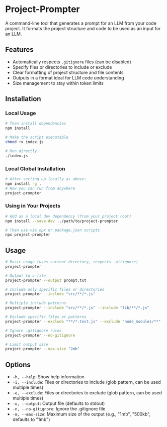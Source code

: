# Project-Prompter

A command-line tool that generates a prompt for an LLM from your code project. It formats the project structure and code to be used as an input for an LLM.

## Features

- Automatically respects `.gitignore` files (can be disabled)
- Specify files or directories to include or exclude
- Clear formatting of project structure and file contents
- Outputs in a format ideal for LLM code understanding
- Size management to stay within token limits

## Installation

### Local Usage

```bash
# Then install dependencies
npm install

# Make the script executable
chmod +x index.js

# Run directly
./index.js
```

### Local Global Installation

```bash
# After setting up locally as above:
npm install -g .
# Now you can run from anywhere
project-prompter
```

### Using in Your Projects

```bash
# Add as a local dev dependency (from your project root)
npm install --save-dev ../path/to/project-prompter

# Then use via npx or package.json scripts
npx project-prompter
```

## Usage

```bash
# Basic usage (uses current directory, respects .gitignore)
project-prompter

# Output to a file
project-prompter --output prompt.txt

# Include only specific files or directories
project-prompter --include "src/**/*.js"

# Multiple include patterns
project-prompter --include "src/**/*.js" --include "lib/**/*.js"

# Exclude specific files or patterns
project-prompter --exclude "**/*.test.js" --exclude "node_modules/**"

# Ignore .gitignore rules
project-prompter --no-gitignore

# Limit output size
project-prompter --max-size "2mb"
```

## Options

- `-h, --help`: Show help information
- `-i, --include`: Files or directories to include (glob pattern, can be used multiple times)
- `-e, --exclude`: Files or directories to exclude (glob pattern, can be used multiple times)
- `-o, --output`: Output file (defaults to stdout)
- `-n, --no-gitignore`: Ignore the .gitignore file
- `-m, --max-size`: Maximum size of the output (e.g., "1mb", "500kb", defaults to "1mb")
